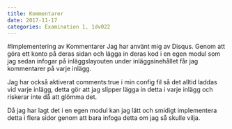 ```yaml
---
title: Kommentarer
date: 2017-11-17
categories: Examination 1, 1dv022
---
```

#Implementering av Kommentarer
Jag har använt mig av Disqus. Genom att göra ett konto på deras sidan och lägga in deras kod i en egen modul som jag sedan infogar på inläggslayouten under inläggsinehållet får jag kommentarer på varje inlägg.

Jag har också aktiverat comments:true i min config fil så det alltid laddas vid varje inlägg, detta gör att  jag slipper lägga in detta i varje inlägg och riskerar inte då att glömma det.

Då jag har lagt det i en egen modul kan jag lätt och smidigt implementera detta i flera sidor genom att bara infoga detta om jag så skulle vilja.
